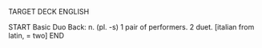 TARGET DECK
ENGLISH

START
Basic
Duo
Back: n. (pl. -s) 1 pair of performers. 2 duet. [italian from latin, = two]
END
